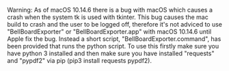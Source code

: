 Warning: As of macOS 10.14.6 there is a bug with macOS which causes a crash when the system tk is used with tkinter. This bug causes the mac build to crash and the user to be logged off, therefore it's not adviced to use "BellBoardExporter" or "BellBoardExporter.app" with macOS 10.14.6 until Apple fix the bug. Instead a short script, "BellBoardExporter.command", has been provided that runs the python script. To use this firstly make sure you have python 3 installed and then make sure you have installed "requests" and "pypdf2" via pip (pip3 install requests pypdf2).
